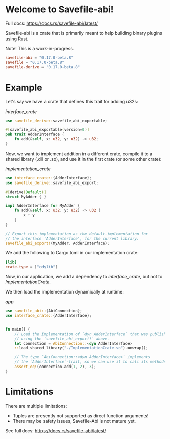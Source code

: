 # Welcome to Savefile-abi!

Full docs: https://docs.rs/savefile-abi/latest/

Savefile-abi is a crate that is primarily meant to help building binary plugins using Rust.

Note! This is a work-in-progress.


```toml
savefile-abi = "0.17.0-beta.8"
savefile = "0.17.0-beta.8"
savefile-derive = "0.17.0-beta.8"
```

# Example

Let's say we have a crate that defines this trait for adding u32s:

*interface_crate*
```rust
use savefile_derive::savefile_abi_exportable;

#[savefile_abi_exportable(version=0)]
pub trait AdderInterface {
    fn add(&self, x: u32, y: u32) -> u32;
}

```

Now, we want to implement addition in a different crate, compile it to a shared library
(.dll or .so), and use it in the first crate (or some other crate):

*implementation_crate*
```rust
use interface_crate::{AdderInterface};
use savefile_derive::savefile_abi_export;

#[derive(Default)]
struct MyAdder { }

impl AdderInterface for MyAdder {
    fn add(&self, x: u32, y: u32) -> u32 {
        x + y
    }
}

// Export this implementation as the default-implementation for
// the interface 'AdderInterface', for the current library.
savefile_abi_export!(MyAdder, AdderInterface);

```

We add the following to Cargo.toml in our implementation crate:

```toml
[lib]
crate-type = ["cdylib"]
```

Now, in our application, we add a dependency to *interface_crate*, but not
to *ImplementationCrate*.

We then load the implementation dynamically at runtime:

*app*

```rust
use savefile_abi::{AbiConnection};
use interface_crate::{AdderInterface};


fn main() {
    // Load the implementation of `dyn AdderInterface` that was published
    // using the `savefile_abi_export!` above.
    let connection = AbiConnection::<dyn AdderInterface>
    ::load_shared_library("./ImplementationCrate.so").unwrap();

    // The type `AbiConnection::<dyn AdderInterface>` implements
    // the `AdderInterface`-trait, so we can use it to call its methods.
    assert_eq!(connection.add(1, 2), 3);
}

```

# Limitations

There are multiple limitations:

 * Tuples are presently not supported as direct function arguments!
 * There may be safety issues, Savefile-Abi is not mature yet.


See full docs: https://docs.rs/savefile-abi/latest/

